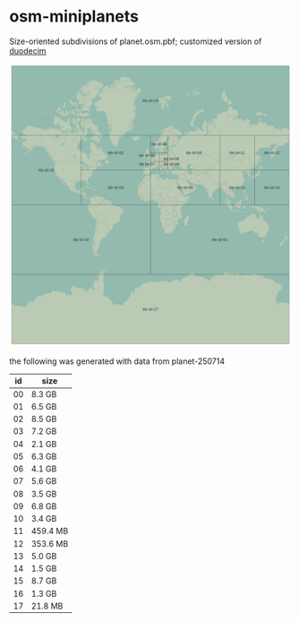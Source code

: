 # osm-miniplanets

Size-oriented subdivisions of planet.osm.pbf; customized version of [duodecim](https://github.com/un-vector-tile-toolkit/duodecim)

![miniplanets](miniplanets.png)

the following was generated with data from planet-250714

| id | size     |
|----|----------|
| 00 | 8.3 GB   |
| 01 | 6.5 GB   |
| 02 | 8.5 GB   |
| 03 | 7.2 GB   |
| 04 | 2.1 GB   |
| 05 | 6.3 GB   |
| 06 | 4.1 GB   |
| 07 | 5.6 GB   |
| 08 | 3.5 GB   |
| 09 | 6.8 GB   |
| 10 | 3.4 GB   |
| 11 | 459.4 MB |
| 12 | 353.6 MB |
| 13 | 5.0 GB   |
| 14 | 1.5 GB   |
| 15 | 8.7 GB   |
| 16 | 1.3 GB   |
| 17 | 21.8 MB  |
